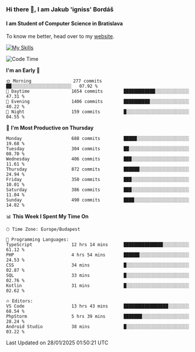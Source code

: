 ### Hi there 👋, I am Jakub 'igniss' Bordáš

#### I am Student of Computer Science in Bratislava
To know me better, head over to my [website](https://bordas.sk).

[![My Skills](https://skillicons.dev/icons?i=js,typescript,html,css,figma,svelte,vue,next,postgresql,nest,express,nodejs)](https://bordas.sk)


<!--START_SECTION:waka-->
![Code Time](http://img.shields.io/badge/Code%20Time-1%2C662%20hrs%2036%20mins-blue)

**I'm an Early 🐤** 

```text
🌞 Morning                277 commits         ██░░░░░░░░░░░░░░░░░░░░░░░   07.92 % 
🌆 Daytime                1654 commits        ████████████░░░░░░░░░░░░░   47.31 % 
🌃 Evening                1406 commits        ██████████░░░░░░░░░░░░░░░   40.22 % 
🌙 Night                  159 commits         █░░░░░░░░░░░░░░░░░░░░░░░░   04.55 % 
```
📅 **I'm Most Productive on Thursday** 

```text
Monday                   688 commits         █████░░░░░░░░░░░░░░░░░░░░   19.68 % 
Tuesday                  304 commits         ██░░░░░░░░░░░░░░░░░░░░░░░   08.70 % 
Wednesday                406 commits         ███░░░░░░░░░░░░░░░░░░░░░░   11.61 % 
Thursday                 872 commits         ██████░░░░░░░░░░░░░░░░░░░   24.94 % 
Friday                   350 commits         ███░░░░░░░░░░░░░░░░░░░░░░   10.01 % 
Saturday                 386 commits         ███░░░░░░░░░░░░░░░░░░░░░░   11.04 % 
Sunday                   490 commits         ████░░░░░░░░░░░░░░░░░░░░░   14.02 % 
```


📊 **This Week I Spent My Time On** 

```text
🕑︎ Time Zone: Europe/Budapest

💬 Programming Languages: 
TypeScript               12 hrs 14 mins      ███████████████░░░░░░░░░░   61.12 % 
PHP                      4 hrs 54 mins       ██████░░░░░░░░░░░░░░░░░░░   24.53 % 
CSS                      34 mins             █░░░░░░░░░░░░░░░░░░░░░░░░   02.87 % 
SQL                      33 mins             █░░░░░░░░░░░░░░░░░░░░░░░░   02.76 % 
Kotlin                   31 mins             █░░░░░░░░░░░░░░░░░░░░░░░░   02.62 % 

🔥 Editors: 
VS Code                  13 hrs 43 mins      █████████████████░░░░░░░░   68.54 % 
PhpStorm                 5 hrs 39 mins       ███████░░░░░░░░░░░░░░░░░░   28.24 % 
Android Studio           38 mins             █░░░░░░░░░░░░░░░░░░░░░░░░   03.22 % 
```


 Last Updated on 28/01/2025 01:50:21 UTC
<!--END_SECTION:waka-->
